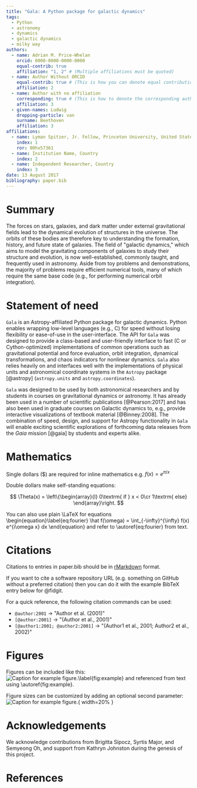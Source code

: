 ```yaml
---
title: "Gala: A Python package for galactic dynamics"
tags:
  - Python
  - astronomy
  - dynamics
  - galactic dynamics
  - milky way
authors:
  - name: Adrian M. Price-Whelan
    orcid: 0000-0000-0000-0000
    equal-contrib: true
    affiliation: "1, 2" # (Multiple affiliations must be quoted)
  - name: Author Without ORCID
    equal-contrib: true # (This is how you can denote equal contributions between multiple authors)
    affiliation: 2
  - name: Author with no affiliation
    corresponding: true # (This is how to denote the corresponding author)
    affiliation: 3
  - given-names: Ludwig
    dropping-particle: van
    surname: Beethoven
    affiliation: 3
affiliations:
  - name: Lyman Spitzer, Jr. Fellow, Princeton University, United States
    index: 1
    ror: 00hx57361
  - name: Institution Name, Country
    index: 2
  - name: Independent Researcher, Country
    index: 3
date: 13 August 2017
bibliography: paper.bib
---
```


# Summary

The forces on stars, galaxies, and dark matter under external gravitational
fields lead to the dynamical evolution of structures in the universe. The orbits
of these bodies are therefore key to understanding the formation, history, and
future state of galaxies. The field of "galactic dynamics," which aims to model
the gravitating components of galaxies to study their structure and evolution,
is now well-established, commonly taught, and frequently used in astronomy.
Aside from toy problems and demonstrations, the majority of problems require
efficient numerical tools, many of which require the same base code (e.g., for
performing numerical orbit integration).

# Statement of need

`Gala` is an Astropy-affiliated Python package for galactic dynamics. Python
enables wrapping low-level languages (e.g., C) for speed without losing
flexibility or ease-of-use in the user-interface. The API for `Gala` was
designed to provide a class-based and user-friendly interface to fast (C or
Cython-optimized) implementations of common operations such as gravitational
potential and force evaluation, orbit integration, dynamical transformations,
and chaos indicators for nonlinear dynamics. `Gala` also relies heavily on and
interfaces well with the implementations of physical units and astronomical
coordinate systems in the `Astropy` package [@astropy] (`astropy.units` and
`astropy.coordinates`).

`Gala` was designed to be used by both astronomical researchers and by
students in courses on gravitational dynamics or astronomy. It has already been
used in a number of scientific publications [@Pearson:2017] and has also been
used in graduate courses on Galactic dynamics to, e.g., provide interactive
visualizations of textbook material [@Binney:2008]. The combination of speed,
design, and support for Astropy functionality in `Gala` will enable exciting
scientific explorations of forthcoming data releases from the _Gaia_ mission
[@gaia] by students and experts alike.

# Mathematics

Single dollars ($) are required for inline mathematics e.g. $f(x) = e^{\pi/x}$

Double dollars make self-standing equations:

$$
\Theta(x) = \left\{\begin{array}{l}
0\textrm{ if } x < 0\cr
1\textrm{ else}
\end{array}\right.
$$

You can also use plain \LaTeX for equations
\begin{equation}\label{eq:fourier}
\hat f(\omega) = \int\_{-\infty}^{\infty} f(x) e^{i\omega x} dx
\end{equation}
and refer to \autoref{eq:fourier} from text.

# Citations

Citations to entries in paper.bib should be in
[rMarkdown](http://rmarkdown.rstudio.com/authoring_bibliographies_and_citations.html)
format.

If you want to cite a software repository URL (e.g. something on GitHub without a preferred
citation) then you can do it with the example BibTeX entry below for @fidgit.

For a quick reference, the following citation commands can be used:

- `@author:2001` -> "Author et al. (2001)"
- `[@author:2001]` -> "(Author et al., 2001)"
- `[@author1:2001; @author2:2001]` -> "(Author1 et al., 2001; Author2 et al., 2002)"

# Figures

Figures can be included like this:
![Caption for example figure.\label{fig:example}](figure.png)
and referenced from text using \autoref{fig:example}.

Figure sizes can be customized by adding an optional second parameter:
![Caption for example figure.](figure.png){ width=20% }

# Acknowledgements

We acknowledge contributions from Brigitta Sipocz, Syrtis Major, and Semyeong
Oh, and support from Kathryn Johnston during the genesis of this project.

# References
